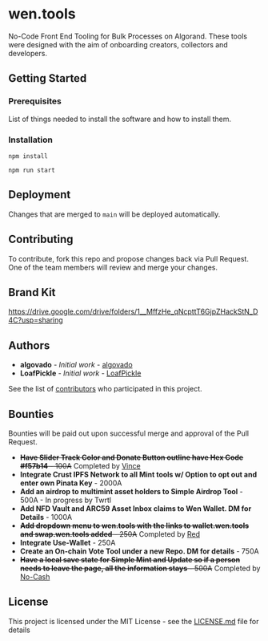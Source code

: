 # wen.tools
No-Code Front End Tooling for Bulk Processes on Algorand. These tools were designed with the aim of onboarding creators, collectors and developers.

## Getting Started


### Prerequisites
List of things needed to install the software and how to install them.


### Installation
  `npm install`

  `npm run start`



## Deployment
Changes that are merged to `main` will be deployed automatically.  


## Contributing
To contribute, fork this repo and propose changes back via Pull Request.  One of the team members will review and merge your changes.  

## Brand Kit
https://drive.google.com/drive/folders/1__MffzHe_qNcpttT6GjpZHackStN_D4C?usp=sharing

## Authors
* **algovado** - *Initial work* - [algovado](https://github.com/algovado)
* **LoafPickle** - *Initial work* - [LoafPickle](https://github.com/LoafPickleWW)

See the list of [contributors](https://github.com/thurstober-digital/evil-tools/contributors) who participated in this project.

## Bounties
Bounties will be paid out upon successful merge and approval of the Pull Request. 

* ~~**Have Slider Track Color and Donate Button outline have Hex Code #f57b14** - 100A~~ Completed by [Vince](https://github.com/vincealvare)
* **Integrate Crust IPFS Network to all Mint tools w/ Option to opt out and enter own Pinata Key** - 2000A
* **Add an airdrop to multimint asset holders to Simple Airdrop Tool** - 500A - In progress by Twrtl
* **Add NFD Vault and ARC59 Asset Inbox claims to Wen Wallet. DM for Details** - 1000A 
* ~~**Add dropdown menu to wen.tools with the links to wallet.wen.tools and swap.wen.tools added** - 250A~~ Completed by [Red](https://github.com/LoafPickleWW/wen-tools/pulls?q=is%3Apr+author%3Abwmx)
* **Integrate Use-Wallet** - 250A
* **Create an On-chain Vote Tool under a new Repo. DM for details** - 750A
* ~~**Have a local save state for Simple Mint and Update so if a person needs to leave the page, all the information stays** - 500A~~ Completed by [No-Cash](https://github.com/No-Cash-7970)


## License
This project is licensed under the MIT License - see the [LICENSE.md](LICENSE.md) file for details



